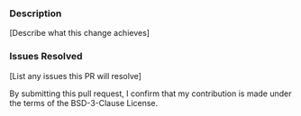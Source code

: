 ### Description
[Describe what this change achieves]
 
### Issues Resolved
[List any issues this PR will resolve]


By submitting this pull request, I confirm that my contribution is made under the terms of the BSD-3-Clause License.
